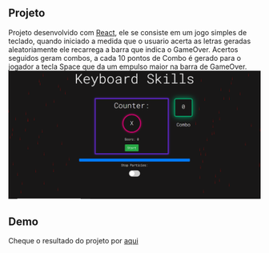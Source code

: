 
## Projeto
Projeto desenvolvido com <a href="https://pt-br.reactjs.org/">React</a>, ele se consiste em um jogo simples de teclado, quando
iniciado a medida que o usuario acerta as letras geradas aleatoriamente ele recarrega a barra que indica
o GameOver. Acertos seguidos geram combos, a cada 10 pontos de Combo é gerado para o jogador a tecla Space
que da um empulso maior na barra de GameOver.
<img src="https://github.com/abakatee/keyboardSkills/blob/master/src/img/PrtScreen.PNG">

## Demo
Cheque o resultado do projeto por <a href="https://trusting-mestorf-14dd24.netlify.app/">aqui</a>


